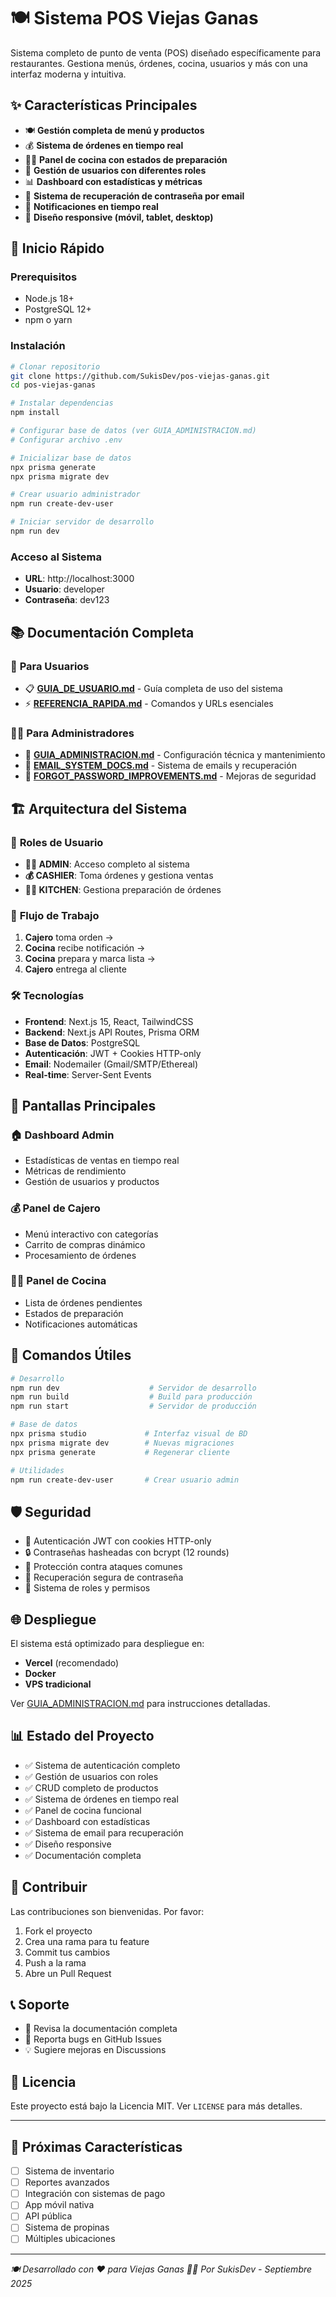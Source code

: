 # 🍽️ Sistema POS Viejas Ganas

Sistema completo de punto de venta (POS) diseñado específicamente para restaurantes. Gestiona menús, órdenes, cocina, usuarios y más con una interfaz moderna y intuitiva.

## ✨ Características Principales

- 🍽️ **Gestión completa de menú y productos**
- 💰 **Sistema de órdenes en tiempo real**
- 👨‍🍳 **Panel de cocina con estados de preparación**
- 👥 **Gestión de usuarios con diferentes roles**
- 📊 **Dashboard con estadísticas y métricas**
- 📧 **Sistema de recuperación de contraseña por email**
- 🔔 **Notificaciones en tiempo real**
- 📱 **Diseño responsive (móvil, tablet, desktop)**

## 🚀 Inicio Rápido

### Prerequisitos
- Node.js 18+
- PostgreSQL 12+
- npm o yarn

### Instalación
```bash
# Clonar repositorio
git clone https://github.com/SukisDev/pos-viejas-ganas.git
cd pos-viejas-ganas

# Instalar dependencias
npm install

# Configurar base de datos (ver GUIA_ADMINISTRACION.md)
# Configurar archivo .env

# Inicializar base de datos
npx prisma generate
npx prisma migrate dev

# Crear usuario administrador
npm run create-dev-user

# Iniciar servidor de desarrollo
npm run dev
```

### Acceso al Sistema
- **URL**: http://localhost:3000
- **Usuario**: developer
- **Contraseña**: dev123

## 📚 Documentación Completa

### 👤 **Para Usuarios**
- 📋 [**GUIA_DE_USUARIO.md**](./GUIA_DE_USUARIO.md) - Guía completa de uso del sistema
- ⚡ [**REFERENCIA_RAPIDA.md**](./REFERENCIA_RAPIDA.md) - Comandos y URLs esenciales

### 👨‍💻 **Para Administradores**
- 🔧 [**GUIA_ADMINISTRACION.md**](./GUIA_ADMINISTRACION.md) - Configuración técnica y mantenimiento
- 📧 [**EMAIL_SYSTEM_DOCS.md**](./EMAIL_SYSTEM_DOCS.md) - Sistema de emails y recuperación
- 🔑 [**FORGOT_PASSWORD_IMPROVEMENTS.md**](./FORGOT_PASSWORD_IMPROVEMENTS.md) - Mejoras de seguridad

## 🏗️ Arquitectura del Sistema

### 🎯 **Roles de Usuario**
- **👨‍💼 ADMIN**: Acceso completo al sistema
- **💰 CASHIER**: Toma órdenes y gestiona ventas
- **👨‍🍳 KITCHEN**: Gestiona preparación de órdenes

### 🔄 **Flujo de Trabajo**
1. **Cajero** toma orden → 
2. **Cocina** recibe notificación → 
3. **Cocina** prepara y marca lista → 
4. **Cajero** entrega al cliente

### 🛠️ **Tecnologías**
- **Frontend**: Next.js 15, React, TailwindCSS
- **Backend**: Next.js API Routes, Prisma ORM
- **Base de Datos**: PostgreSQL
- **Autenticación**: JWT + Cookies HTTP-only
- **Email**: Nodemailer (Gmail/SMTP/Ethereal)
- **Real-time**: Server-Sent Events

## 📱 Pantallas Principales

### 🏠 **Dashboard Admin**
- Estadísticas de ventas en tiempo real
- Métricas de rendimiento
- Gestión de usuarios y productos

### 💰 **Panel de Cajero**
- Menú interactivo con categorías
- Carrito de compras dinámico
- Procesamiento de órdenes

### 👨‍🍳 **Panel de Cocina**
- Lista de órdenes pendientes
- Estados de preparación
- Notificaciones automáticas

## 🔧 Comandos Útiles

```bash
# Desarrollo
npm run dev                    # Servidor de desarrollo
npm run build                  # Build para producción
npm run start                  # Servidor de producción

# Base de datos
npx prisma studio             # Interfaz visual de BD
npx prisma migrate dev        # Nuevas migraciones
npx prisma generate           # Regenerar cliente

# Utilidades
npm run create-dev-user       # Crear usuario admin
```

## 🛡️ Seguridad

- 🔐 Autenticación JWT con cookies HTTP-only
- 🔒 Contraseñas hasheadas con bcrypt (12 rounds)
- 🚫 Protección contra ataques comunes
- 📧 Recuperación segura de contraseña
- 👥 Sistema de roles y permisos

## 🌐 Despliegue

El sistema está optimizado para despliegue en:
- **Vercel** (recomendado)
- **Docker**
- **VPS tradicional**

Ver [GUIA_ADMINISTRACION.md](./GUIA_ADMINISTRACION.md) para instrucciones detalladas.

## 📊 Estado del Proyecto

- ✅ Sistema de autenticación completo
- ✅ Gestión de usuarios con roles
- ✅ CRUD completo de productos
- ✅ Sistema de órdenes en tiempo real
- ✅ Panel de cocina funcional
- ✅ Dashboard con estadísticas
- ✅ Sistema de email para recuperación
- ✅ Diseño responsive
- ✅ Documentación completa

## 🤝 Contribuir

Las contribuciones son bienvenidas. Por favor:

1. Fork el proyecto
2. Crea una rama para tu feature
3. Commit tus cambios
4. Push a la rama
5. Abre un Pull Request

## 📞 Soporte

- 📖 Revisa la documentación completa
- 🐛 Reporta bugs en GitHub Issues
- 💡 Sugiere mejoras en Discussions

## 📄 Licencia

Este proyecto está bajo la Licencia MIT. Ver `LICENSE` para más detalles.

---

## 🎯 Próximas Características

- [ ] Sistema de inventario
- [ ] Reportes avanzados
- [ ] Integración con sistemas de pago
- [ ] App móvil nativa
- [ ] API pública
- [ ] Sistema de propinas
- [ ] Múltiples ubicaciones

---

*🍽️ Desarrollado con ❤️ para Viejas Ganas*
*👨‍💻 Por SukisDev - Septiembre 2025*
